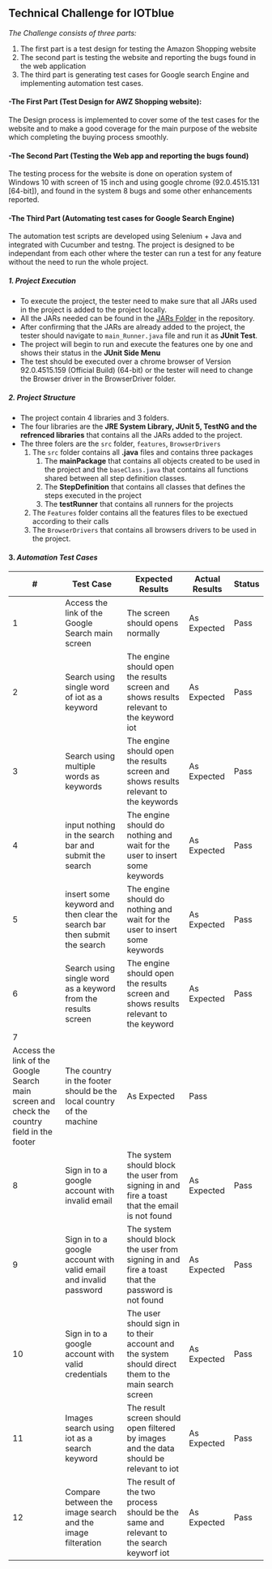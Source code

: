## **Technical Challenge for IOTblue**
*The Challenge consists of three parts:*
 1. The first part is a test design for testing the Amazon Shopping
    website
 2. The second part is testing the website and reporting the bugs found
    in the web application
 3. The third part is generating test cases for Google search Engine and implementing automation test cases.

#### -The First Part (Test Design for AWZ Shopping website):
The Design process is implemented to cover some of the test cases for the website and to make a good coverage for the main purpose of the website which completing the buying process smoothly.

#### -The Second Part (Testing the Web app and reporting the bugs found)
The testing process for the website is done on operation system of Windows 10 with screen of 15 inch and using google chrome (92.0.4515.131 [64-bit]), and found in the system 8 bugs and some other enhancements reported.

#### -The Third Part (Automating test cases for Google Search Engine)
The automation test scripts are developed using Selenium + Java and integrated with Cucumber and testng. The project is designed to be independant from each other where the tester can run a test for any feature without the need to run the whole project. 

##### 1. _Project Execution_
- To execute the project, the tester need to make sure that all JARs used in the project is added to the project locally.
- All the JARs needed can be found in the [JARs Folder](https://github.com/ahmedfatouh15-arch/googleSearch/tree/master/JARs) in the repository.
- After confirming that the JARs are already added to the project, the tester should navigate to `main_Runner.java` file and run it as **JUnit Test**.
- The project will begin to run and execute the features one by one and shows their status in the **JUnit Side Menu**
- The test should be executed over a chrome browser of Version 92.0.4515.159 (Official Build) (64-bit) or the tester will need to change the Browser driver in the BrowserDriver folder.

##### 2. _Project Structure_
- The project contain 4 libraries and 3 folders.
- The four libraries are the **JRE System Library, JUnit 5, TestNG and the refrenced libraries** that contains all the JARs added to the project.
- The three folers are the `src` folder, `features`, `BrowserDrivers`
    1. The `src` folder contains all **.java** files and contains three packages
        1. The **mainPackage** that contains all objects created to be used in the project and the `baseClass.java` that contains all functions shared between all step definition classes.
        2. The **StepDefinition** that contains all classes that defines the steps executed in the project
        3. The **testRunner** that contains all runners for the projects
    2. The `Features` folder contains all the features files to be exectued according to their calls
    3. The `BrowserDrivers` that contains all browsers drivers to be used in the project.

#### 3. _Automation Test Cases_
|#|Test Case|Expected Results|Actual Results|Status|
| ----------- | ----------- | ----------- | ----------- | ----------- |
|1|Access the link of the Google Search main screen|The screen should opens normally|As Expected|Pass|
2|Search using single word of iot as a keyword|The engine should open the results screen and shows results relevant to the keyword iot|As Expected|Pass|
3|Search using multiple words as keywords|The engine should open the results screen and shows results relevant to the keywords|As Expected|Pass|
4|input nothing in the search bar and submit the search|The engine should do nothing and wait for the user to insert some keywords|As Expected|Pass|
5|insert some keyword and then clear the search bar then submit the search|The engine should do nothing and wait for the user to insert some keywords|As Expected|Pass|
6|Search using single word as a keyword from the results screen|The engine should open the results screen and shows results relevant to the keyword|As Expected|Pass|
7|
Access the link of the Google Search main screen and check the country field in the footer|The country in the footer should be the local country of the machine|As Expected|Pass|
8|Sign in to a google account with invalid email|The system should block the user from signing in and fire a toast that the email is not found|As Expected|Pass|
9|Sign in to a google account with valid email and invalid password|The system should block the user from signing in and fire a toast that the password is not found|As Expected|Pass|
10|Sign in to a google account with valid credentials|The user should sign in to their account and the system should direct them to the main search screen|As Expected|Pass|
11|Images search using iot as a search keyword|The result screen should open filtered by images and the data should be relevant to iot|As Expected|Pass|
12|Compare between the image search and the image filteration|The result of the two process should be the same and relevant to the search keyworf iot|As Expected|Pass|
